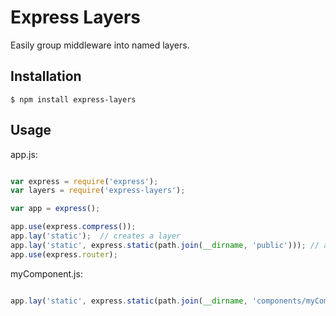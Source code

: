 # Express Layers

Easily group middleware into named layers.

## Installation

```
$ npm install express-layers
```

## Usage

app.js:
```js

var express = require('express');
var layers = require('express-layers');

var app = express();

app.use(express.compress());
app.lay('static');  // creates a layer
app.lay('static', express.static(path.join(__dirname, 'public'))); // adds middleware to a layer
app.use(express.router);
```

myComponent.js:
```js

app.lay('static', express.static(path.join(__dirname, 'components/myComponent/public'))); // will be executed before router
```